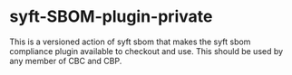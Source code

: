 # syft-SBOM-plugin-private
This is a versioned action of syft sbom that makes the syft sbom compliance plugin available to checkout and use. This should be used by any member of CBC and CBP. 
